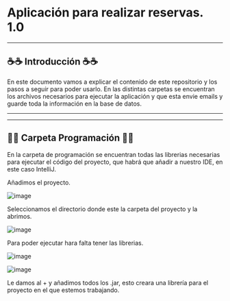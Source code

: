 # Aplicación para realizar reservas. 1.0
---
## :coffee::coffee: Introducción :coffee::coffee:
En este documento vamos a explicar el contenido de este repositorio y los pasos a seguir para poder usarlo. En las distintas carpetas
se encuentran los archivos necesarios para ejecutar la aplicación y que esta envie emails y guarde toda la información en la base de datos.

      
---
---
## :robot::robot: Carpeta Programación :robot::robot:

En la carpeta de programación se encuentran todas las librerias necesarias para ejecutar el código del proyecto, que habrá que añadir
a nuestro IDE, en este caso IntelliJ.

Añadimos el proyecto.

![image](https://user-images.githubusercontent.com/113427191/219030848-2138e279-8e2f-4803-88aa-7a9def864adc.png)

Seleccionamos el directorio donde este la carpeta del proyecto y la abrimos.

![image](https://user-images.githubusercontent.com/113427191/219031207-ed5735eb-39d9-4cbe-9dd3-fa634697ab80.png)

Para poder ejecutar hara falta tener las librerias.

![image](https://user-images.githubusercontent.com/113427191/219027341-95ed74e1-276b-41f2-94b3-575b7ecbd0e7.png)

![image](https://user-images.githubusercontent.com/113427191/219027546-b95cc7e3-8e7e-41f7-bea2-86ab95db081d.png)

Le damos al + y añadimos todos los .jar, esto creara una librería para el proyecto en el que estemos trabajando.


